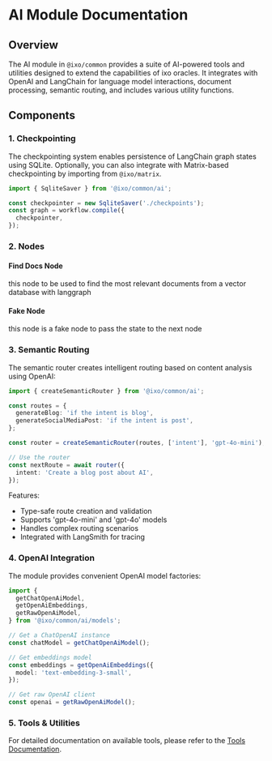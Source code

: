 # AI Module Documentation

## Overview

The AI module in `@ixo/common` provides a suite of AI-powered tools and utilities designed to extend the capabilities of ixo oracles. It integrates with OpenAI and LangChain for language model interactions, document processing, semantic routing, and includes various utility functions.

## Components

### 1. Checkpointing

The checkpointing system enables persistence of LangChain graph states using SQLite. Optionally, you can also integrate with Matrix-based checkpointing by importing from `@ixo/matrix`.

```typescript
import { SqliteSaver } from '@ixo/common/ai';

const checkpointer = new SqliteSaver('./checkpoints');
const graph = workflow.compile({
  checkpointer,
});
```

### 2. Nodes

#### Find Docs Node

this node to be used to find the most relevant documents from a vector database with langgraph

#### Fake Node

this node is a fake node to pass the state to the next node

### 3. Semantic Routing

The semantic router creates intelligent routing based on content analysis using OpenAI:

```typescript
import { createSemanticRouter } from '@ixo/common/ai';

const routes = {
  generateBlog: 'if the intent is blog',
  generateSocialMediaPost: 'if the intent is post',
};

const router = createSemanticRouter(routes, ['intent'], 'gpt-4o-mini');

// Use the router
const nextRoute = await router({
  intent: 'Create a blog post about AI',
});
```

Features:

- Type-safe route creation and validation
- Supports 'gpt-4o-mini' and 'gpt-4o' models
- Handles complex routing scenarios
- Integrated with LangSmith for tracing

### 4. OpenAI Integration

The module provides convenient OpenAI model factories:

```typescript
import {
  getChatOpenAiModel,
  getOpenAiEmbeddings,
  getRawOpenAiModel,
} from '@ixo/common/ai/models';

// Get a ChatOpenAI instance
const chatModel = getChatOpenAiModel();

// Get embeddings model
const embeddings = getOpenAiEmbeddings({
  model: 'text-embedding-3-small',
});

// Get raw OpenAI client
const openai = getRawOpenAiModel();
```

### 5. Tools & Utilities

For detailed documentation on available tools, please refer to the [Tools Documentation](./tools.md).

